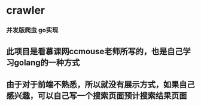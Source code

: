 # crawler
### 并发版爬虫  go实现

## 此项目是看慕课网ccmouse老师所写的，也是自己学习golang的一种方式

## 由于对于前端不熟悉，所以就没有展示方式，如果自己感兴趣，可以自己写一个搜索页面预计搜索结果页面